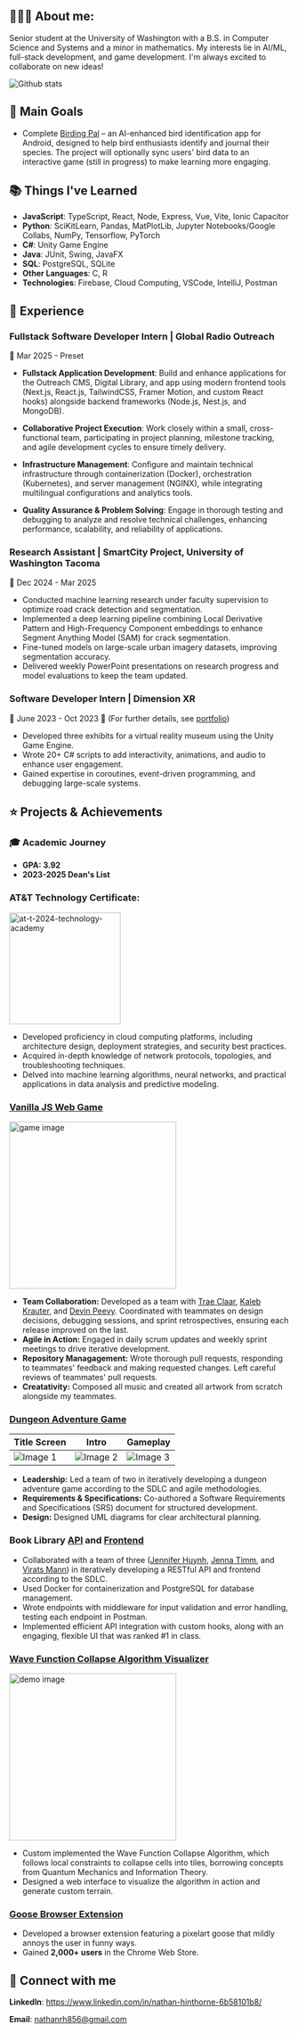 ## 👨🏻‍💻 About me:

Senior student at the University of Washington with a B.S. in Computer Science and Systems and a minor in mathematics. My interests lie in AI/ML, full-stack development, and game development. I'm always excited to collaborate on new ideas!

![Github stats](https://github-readme-stats.vercel.app/api?username=NathanHinthorne)


## 🥇 Main Goals

 * Complete [Birding Pal](https://github.com/NathanHinthorne/bird-identifier-app) – an AI-enhanced bird identification app for Android, designed to help bird enthusiasts identify and journal their species. The project will optionally sync users' bird data to an interactive game (still in progress) to make learning more engaging.


## 📚 Things I've Learned

* **JavaScript**: TypeScript, React, Node, Express, Vue, Vite, Ionic Capacitor
* **Python**: SciKitLearn, Pandas, MatPlotLib, Jupyter Notebooks/Google
Collabs, NumPy, Tensorflow, PyTorch
* **C#**: Unity Game Engine
* **Java**: JUnit, Swing, JavaFX
* **SQL**: PostgreSQL, SQLite
* **Other Languages**: C, R
* **Technologies**: Firebase, Cloud Computing, VSCode, IntelliJ, Postman


## 💼 Experience

### Fullstack Software Developer Intern | Global Radio Outreach
📅 Mar 2025 - Preset
- **Fullstack Application Development**: Build and enhance applications for the Outreach CMS, Digital Library, and app using modern frontend tools (Next.js, React.js, TailwindCSS, Framer Motion, and custom React hooks) alongside backend frameworks (Node.js, Nest.js, and MongoDB).

- **Collaborative Project Execution**: Work closely within a small, cross-functional team, participating in project planning, milestone tracking, and agile development cycles to ensure timely delivery.

- **Infrastructure Management**: Configure and maintain technical infrastructure through containerization (Docker), orchestration (Kubernetes), and server management (NGINX), while integrating multilingual configurations and analytics tools.

- **Quality Assurance & Problem Solving**: Engage in thorough testing and debugging to analyze and resolve technical challenges, enhancing performance, scalability, and reliability of applications.

### Research Assistant | SmartCity Project, University of Washington Tacoma
📅 Dec 2024 - Mar 2025

- Conducted machine learning research under faculty supervision to optimize road crack detection and segmentation.
- Implemented a deep learning pipeline combining Local Derivative Pattern and High-Frequency Component embeddings to enhance Segment Anything Model (SAM) for crack segmentation.
- Fine-tuned models on large-scale urban imagery datasets, improving segmentation accuracy.
- Delivered weekly PowerPoint presentations on research progress and model evaluations to keep the team updated.

### Software Developer Intern | Dimension XR
📅 June 2023 - Oct 2023
🔗 (For further details, see [portfolio](https://sites.google.com/view/nathan-hinthorne))

- Developed three exhibits for a virtual reality museum using the Unity Game Engine.
- Wrote 20+ C# scripts to add interactivity, animations, and audio to enhance user engagement.
- Gained expertise in coroutines, event-driven programming, and debugging large-scale systems.


## ⭐ Projects & Achievements

### 🎓 Academic Journey
  - **GPA: 3.92**
  - **2023-2025 Dean's List**

###  AT&T Technology Certificate:
<img src="https://github.com/user-attachments/assets/4655a68a-793d-43e6-beca-c9da17a7be9d" alt="at-t-2024-technology-academy" width="200">

  - Developed proficiency in cloud computing platforms, including architecture design, deployment strategies, and security best practices.
  - Acquired in-depth knowledge of network protocols, topologies, and troubleshooting techniques.
  - Delved into machine learning algorithms, neural networks, and practical applications in data analysis and predictive modeling.

### [Vanilla JS Web Game](https://github.com/GoodBadChad/good-bad-chad-br)
<img src="https://github.com/user-attachments/assets/5fbd2770-f135-4141-8a99-fb0be39f7e52" alt="game image" width="300">

  - **Team Collaboration:** Developed as a team with [Trae Claar](https://github.com/tclaar), [Kaleb Krauter](https://github.com/calebkrauter), and [Devin Peevy](https://github.com/b1gd3vd0g). Coordinated with teammates on design decisions, debugging sessions, and sprint retrospectives, ensuring each release improved on the last.
  - **Agile in Action:** Engaged in daily scrum updates and weekly sprint meetings to drive iterative development.
  - **Repository Managagement:** Wrote thorough pull requests, responding to teammates' feedback and making requested changes. Left careful reviews of teammates' pull requests.
  - **Creatativity:** Composed all music and created all artwork from scratch alongside my teammates.

### [Dungeon Adventure Game](https://github.com/NathanHinthorne/Fallen-Champions)
| Title Screen | Intro | Gameplay |
|---------|---------|---------|
| ![Image 1](https://github.com/user-attachments/assets/aac65a27-702e-45f3-9b40-74b1c6966536) | ![Image 2](https://github.com/user-attachments/assets/42381e2e-7132-461c-abd4-a871cb9a1479) | ![Image 3](https://github.com/user-attachments/assets/ade5c023-0455-445b-899a-9f8e7bffe51b) |
  - **Leadership:** Led a team of two in iteratively developing a dungeon adventure game according to the SDLC and agile methodologies.
  - **Requirements & Specifications:** Co-authored a Software Requirements and Specifications (SRS) document for structured development.
  - **Design:** Designed UML diagrams for clear architectural planning.

### Book Library [API](https://github.com/NathanHinthorne/TCSS-460-Book-API) and [Frontend](https://github.com/NathanHinthorne/Book-Frontend)
  - Collaborated with a team of three ([Jennifer Huynh](https://github.com/jennifer-huynh), [Jenna Timm](https://github.com/jennatimm), and [Virats Mann](https://github.com/Viratsmann)) in iteratively developing a RESTful API and frontend according to the SDLC.
  -	Used Docker for containerization and PostgreSQL for database management.
  -	Wrote endpoints with middleware for input validation and error handling, testing each endpoint in Postman.
  - Implemented efficient API integration with custom hooks, along with an engaging, flexible UI that was ranked #1 in class.

### [Wave Function Collapse Algorithm Visualizer](https://nathanhinthorne.github.io/Wave-Function-Collapse-p5js/)
<img src="https://github.com/user-attachments/assets/069eb347-c3c6-4c80-9a3e-38b3ddf1e5f8" alt="demo image" width="300">

  - Custom implemented the Wave Function Collapse Algorithm, which follows local constraints to collapse cells into tiles, borrowing concepts from Quantum Mechanics and Information Theory.
  - Designed a web interface to visualize the algorithm in action and generate custom terrain.

### [Goose Browser Extension](https://chromewebstore.google.com/detail/eejfnccgoejgidifcgpphjjfodmiofkm?utm_source=item-share-cb)
  - Developed a browser extension featuring a pixelart goose that mildly annoys the user in funny ways.
  - Gained **2,000+ users** in the Chrome Web Store.


## 🔌 Connect with me

**LinkedIn**: https://www.linkedin.com/in/nathan-hinthorne-6b58101b8/

**Email**: nathanrh856@gmail.com
